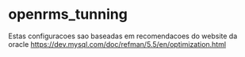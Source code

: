 # openrms_tunning
Estas configuracoes sao baseadas em recomendacoes do website da 
oracle https://dev.mysql.com/doc/refman/5.5/en/optimization.html 

